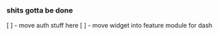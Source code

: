 ### shits gotta be done

 [ ] - move auth stuff here
 [ ] - move widget into feature module for dash